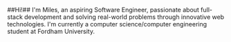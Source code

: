 ##Hi!##
I'm Miles, an aspiring Software Engineer, passionate about full-stack development and solving real-world problems through innovative web technologies. I'm currently a computer science/computer engineering student at Fordham University. 



<!--
**MilesEhrlich/MilesEhrlich** is a ✨ _special_ ✨ repository because its `README.md` (this file) appears on your GitHub profile.

Here are some ideas to get you started:

- 🔭 I’m currently working on ...
- 🌱 I’m currently learning ...
- 👯 I’m looking to collaborate on ...
- 🤔 I’m looking for help with ...
- 💬 Ask me about ...
- 📫 How to reach me: ...
- 😄 Pronouns: ...
- ⚡ Fun fact: ...
-->
